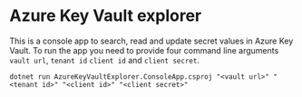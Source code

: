 # Azure Key Vault explorer

This is a console app to search, read and update secret values in Azure Key Vault. To run the app 
you need to provide four command line arguments `vault url`, `tenant id` `client id` and `client secret`.

```
dotnet run AzureKeyVaultExplorer.ConsoleApp.csproj "<vault url>" "<tenant id>" "<client id>" "<client secret>"
```
